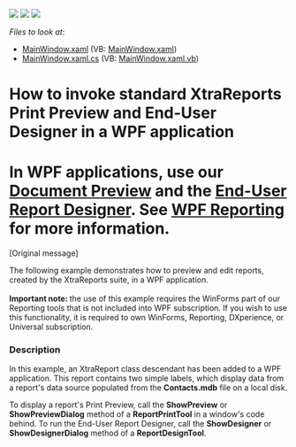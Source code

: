 <!-- default badges list -->
![](https://img.shields.io/endpoint?url=https://codecentral.devexpress.com/api/v1/VersionRange/128601636/12.2.4%2B)
[![](https://img.shields.io/badge/Open_in_DevExpress_Support_Center-FF7200?style=flat-square&logo=DevExpress&logoColor=white)](https://supportcenter.devexpress.com/ticket/details/E2086)
[![](https://img.shields.io/badge/📖_How_to_use_DevExpress_Examples-e9f6fc?style=flat-square)](https://docs.devexpress.com/GeneralInformation/403183)
<!-- default badges end -->
<!-- default file list -->
*Files to look at*:

* [MainWindow.xaml](./CS/WpfXtraReports/MainWindow.xaml) (VB: [MainWindow.xaml](./VB/WpfXtraReports/MainWindow.xaml))
* [MainWindow.xaml.cs](./CS/WpfXtraReports/MainWindow.xaml.cs) (VB: [MainWindow.xaml.vb](./VB/WpfXtraReports/MainWindow.xaml.vb))
<!-- default file list end -->
# How to invoke standard XtraReports Print Preview and End-User Designer in a WPF application

# In WPF applications, use our [Document Preview](https://docs.devexpress.com/WPF/DevExpress.Xpf.Printing.DocumentPreviewControl) and the [End-User Report Designer](https://docs.devexpress.com/XtraReports/114104/create-end-user-reporting-applications/wpf-reporting/end-user-report-designer). See [WPF Reporting](https://docs.devexpress.com/XtraReports/9830/create-end-user-reporting-applications/wpf-reporting) for more information.

[Original message]
<p>The following example demonstrates how to preview and edit reports, created by the XtraReports suite, in a WPF application.<br /><br /><strong>Important note: </strong>the use of this example requires the WinForms part of our Reporting tools that is not included into WPF subscription. If you wish to use this functionality, it is required to own WinForms, Reporting, DXperience, or Universal subscription.</p>


<h3>Description</h3>

<p>In this example, an XtraReport class descendant has been added to a WPF application. This report contains two simple labels, which display data from a report&#39;s data source populated from the <strong>Contacts.mdb</strong> file on a local disk.</p><p>To display a report&#39;s Print Preview, call the <strong>ShowPreview</strong> or <strong>ShowPreviewDialog</strong> method of a <strong>ReportPrintTool</strong> in a window&#39;s code behind. To run the End-User Report Designer, call the <strong>ShowDesigner</strong> or <strong>ShowDesignerDialog</strong> method of a <strong>ReportDesignTool</strong>.</p>

<br/>



